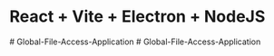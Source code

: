 # React + Vite + Electron + NodeJS

#   G l o b a l - F i l e - A c c e s s - A p p l i c a t i o n 
 
 #   G l o b a l - F i l e - A c c e s s - A p p l i c a t i o n 
 
 
